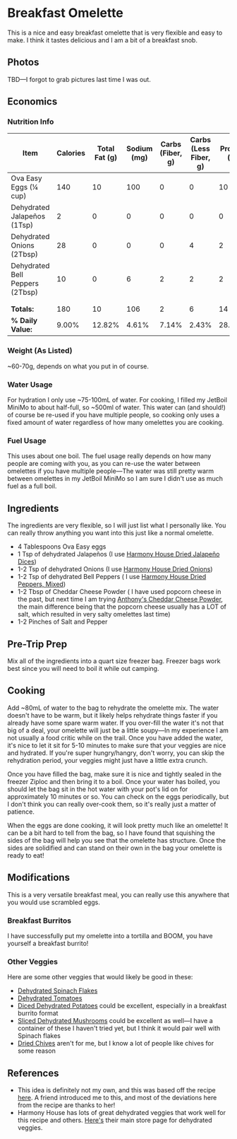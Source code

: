 # Breakfast Omelette

This is a nice and easy breakfast omelette that is very flexible and easy to make. I think it tastes delicious and I am a bit of a breakfast snob.

## Photos

TBD—I forgot to grab pictures last time I was out.

## Economics

### Nutrition Info

| Item                            | Calories | Total Fat (g) | Sodium (mg) | Carbs (Fiber, g) | Carbs (Less Fiber, g) | Protein (g) |
|---------------------------------|----------|---------------|-------------|------------------|-----------------------|-------------|
| Ova Easy Eggs (¼ cup)           | 140      | 10            | 100         | 0                | 0                     | 10          |
| Dehydrated Jalapeños (1Tsp)     | 2        | 0             | 0           | 0                | 0                     | 0           |
| Dehydrated Onions (2Tbsp)       | 28       | 0             | 0           | 0                | 4                     | 2           |
| Dehydrated Bell Peppers (2Tbsp) | 10       | 0             | 6           | 2                | 2                     | 2           |
|                                 |          |               |             |                  |                       |             |
|                                 |          |               |             |                  |                       |             |
| **Totals:**                     | 180      | 10            | 106         | 2                | 6                     | 14          |
| **% Daily Value:**              | 9.00%    | 12.82%        | 4.61%       | 7.14%            | 2.43%                 | 28.00%      |

### Weight (As Listed)

~60-70g, depends on what you put in of course.

### Water Usage

For hydration I only use ~75-100mL of water. For cooking, I filled my JetBoil MiniMo to about half-full, so ~500ml of water. This water can (and should!) of course be re-used if you have multiple people, so cooking only uses a fixed amount of water regardless of how many omelettes you are cooking.

### Fuel Usage

This uses about one boil. The fuel usage really depends on how many people are coming with you, as you can re-use the water between omelettes if you have multiple people—The water was still pretty warm between omelettes in my JetBoil MiniMo so I am sure I didn't use as much fuel as a full boil.

## Ingredients

The ingredients are very flexible, so I will just list what I personally like. You can really throw anything you want into this just like a normal omelette.

* 4 Tablespoons Ova Easy eggs
* 1 Tsp of dehydrated Jalapeños (I use [Harmony House Dried Jalapeño Dices](https://www.harmonyhousefoods.com/Dried-Jalapeno-Dices-6-oz_p_1732.html))
* 1-2 Tsp of dehydrated Onions (I use [Harmony House Dried Onions](https://www.harmonyhousefoods.com/Dried-Onions-14-oz_p_1746.html))
* 1-2 Tsp of dehydrated Bell Peppers ( I use [Harmony House Dried Peppers, Mixed](https://www.harmonyhousefoods.com/Dried-Peppers-Mixed-10-oz_p_1756.html))
* 1-2 Tbsp of Cheddar Cheese Powder ( I have used popcorn cheese in the past, but next time I am trying [Anthony's Cheddar Cheese Powder](https://www.anthonysgoods.com/products/anthonys-premium-cheddar-cheese-powder-gluten-free-no-artificial-colors?variant=3765643542558), the main difference being that the popcorn cheese usually has a LOT of salt, which resulted in very salty omelettes last time)
* 1-2 Pinches of Salt and Pepper

## Pre-Trip Prep

Mix all of the ingredients into a quart size freezer bag. Freezer bags work best since you will need to boil it while out camping.

## Cooking

Add ~80mL of water to the bag to rehydrate the omelette mix. The water doesn't have to be warm, but it likely helps rehydrate things faster if you already have some spare warm water. If you over-fill the water it's not that big of a deal, your omelette will just be a little soupy—In my experience I am not usually a food critic while on the trail. Once you have added the water, it's nice to let it sit for 5-10 minutes to make sure that your veggies are nice and hydrated. If you're super hungry/hangry, don't worry, you can skip the rehydration period, your veggies might just have a little extra crunch.

Once you have filled the bag, make sure it is nice and tightly sealed in the freezer Ziploc and then bring it to a boil. Once your water has boiled, you should let the bag sit in the hot water with your pot's lid on for approximately 10 minutes or so. You can check on the eggs periodically, but I don't think you can really over-cook them, so it's really just a matter of patience.

When the eggs are done cooking, it will look pretty much like an omelette! It can be a bit hard to tell from the bag, so I have found that squishing the sides of the bag will help you see that the omelette has structure. Once the sides are solidified and can stand on their own in the bag your omelette is ready to eat!

## Modifications

This is a very versatile breakfast meal, you can really use this anywhere that you would use scrambled eggs.

### Breakfast Burritos

I have successfully put my omelette into a tortilla and BOOM, you have yourself a breakfast burrito!

### Other Veggies

Here are some other veggies that would likely be good in these:

* [Dehydrated Spinach Flakes](https://www.harmonyhousefoods.com/Dried-Spinach-Flakes-4-oz_p_1768.html)
* [Dehydrated Tomatoes](https://www.harmonyhousefoods.com/Tomatoes_c_25.html)
* [Diced Dehydrated Potatoes](https://www.harmonyhousefoods.com/Potatoes_c_22.html) could be excellent, especially in a breakfast burrito format
* [Sliced Dehydrated Mushrooms](https://www.harmonyhousefoods.com/Mushrooms_c_18.html) could be excellent as well—I have a container of these I haven't tried yet, but I think it would pair well with Spinach flakes
* [Dried Chives](https://www.harmonyhousefoods.com/Chives_c_71.html) aren't for me, but I know a lot of people like chives for some reason

## References

* This idea is definitely not my own, and this was based off the recipe [here](https://www.trail.recipes/recipes/steamed-spinach-omelette/). A friend introduced me to this, and most of the deviations here from the recipe are thanks to her!
* Harmony House has lots of great dehydrated veggies that work well for this recipe and others. [Here's](https://www.harmonyhousefoods.com/Dried-Vegetables_c_1.html) their main store page for dehydrated veggies.
